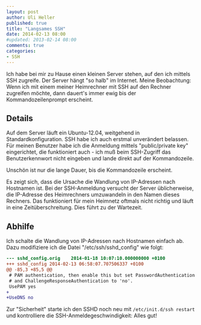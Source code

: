 ```yaml
---
layout: post
author: Uli Heller
published: true
title: "Langsames SSH"
date: 2014-02-13 08:00
#updated: 2013-02-14 08:00
comments: true
categories: 
- SSH
---
```


Ich habe bei mir zu Hause einen kleinen Server stehen, auf den
ich mittels SSH zugreife. Der Server hängt "so halb" im Internet.
Meine Beobachtung: Wenn ich mit einem meiner Heimrechner mit SSH
auf den Rechner zugreifen möchte, dann dauert's immer ewig bis der
Kommandozeilenprompt erscheint.

<!-- more -->

Details
-------

Auf dem Server läuft ein Ubuntu-12.04, weitgehend in Standardkonfiguration.
SSH habe ich auch erstmal unverändert belassen. Für meinen Benutzer habe
ich die Anmeldung mittels "public/private key" eingerichtet, die funktioniert
auch - ich muß beim SSH-Zugriff das Benutzerkennwort nicht eingeben und lande
direkt auf der Kommandozeile.

Unschön ist nur die lange Dauer, bis die Kommandozeile erscheint.

Es zeigt sich, dass die Ursache die Wandlung von IP-Adressen nach Hostnamen
ist. Bei der SSH-Anmeldung versucht der Server üblicherweise, die IP-Adresse
des Heimrechners umzuwandeln in den Namen dieses Rechners. Das funktioniert
für mein Heimnetz oftmals nicht richtig und läuft in eine Zeitüberschreitung.
Dies führt zu der Wartezeit.

Abhilfe
-------

Ich schalte die Wandlung von IP-Adressen nach Hostnamen einfach ab.
Dazu modifiziere ich die Datei "/etc/ssh/sshd_config" wie folgt:

```diff
--- sshd_config.orig	2014-01-18 10:07:10.000000000 +0100
+++ sshd_config	2014-02-13 06:58:07.707506337 +0100
@@ -85,3 +85,5 @@
 # PAM authentication, then enable this but set PasswordAuthentication
 # and ChallengeResponseAuthentication to 'no'.
 UsePAM yes
+
+UseDNS no
```

Zur "Sicherheit" starte ich den SSHD noch neu mit `/etc/init.d/ssh restart`
und kontrolliere die SSH-Anmeldegeschwindigkeit: Alles gut!
